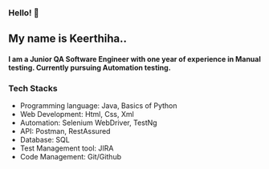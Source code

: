 ### Hello! 👋

## My name is Keerthiha..

#### I am a Junior QA Software Engineer with one year of experience in Manual testing. Currently pursuing Automation testing. 

### Tech Stacks

* Programming language: Java, Basics of Python
* Web Development: Html, Css, Xml
* Automation: Selenium WebDriver, TestNg 
* API: Postman, RestAssured
* Database: SQL
* Test Management tool: JIRA
* Code Management: Git/Github

<!--
**keerthimano08/keerthimano08** is a ✨ _special_ ✨ repository because its `README.md` (this file) appears on your GitHub profile.

Here are some ideas to get you started:

- 🔭 I’m currently working on ...
- 🌱 I’m currently learning ...
- 👯 I’m looking to collaborate on ...
- 🤔 I’m looking for help with ...
- 💬 Ask me about ...
- 📫 How to reach me: ...
- 😄 Pronouns: ...
- ⚡ Fun fact: ...
-->
